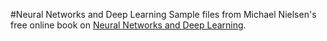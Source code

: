 #Neural Networks and Deep Learning
Sample files from Michael Nielsen's free online book on
[Neural Networks and Deep Learning](http://neuralnetworksanddeeplearning.com/index.html).
